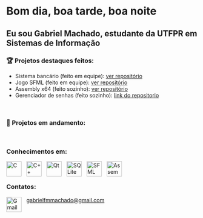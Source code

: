 <h1>Bom dia, boa tarde, boa noite</h1>
<h2>Eu sou Gabriel Machado, estudante da UTFPR em Sistemas de Informação</h2>

<h3>🏆 Projetos destaques feitos:</h3>
<ul>
  <li> Sistema bancário (feito em equipe): <a href="https://github.com/GabFMM/SistemaBancario.git"> ver repositório </a> </li>
  <li> Jogo SFML (feito em equipe): <a href="https://github.com/GabFMM/Jogo_TecProg.git"> ver repositório </a> </li>
  <li> Assembly x64 (feito sozinho): <a href="https://github.com/GabFMM/Projetos-Assembly-x64.git"> ver repositório </a> </li>
  <li> Gerenciador de senhas (feito sozinho): <a href="https://github.com/GabFMM/Gerenciador_de_senhas.git"> link do repositorio </a> </li>
</ul>
<br>
<h3>🚧 Projetos em andamento:</h3>
<ul>

</ul>
<br>
<h3>Conhecimentos em:</h3>
<img align="left" alt="C" width="40px" style="padding-right:10px;" src=https://cdn.jsdelivr.net/gh/devicons/devicon@latest/icons/c/c-original.svg>
<img align="left" alt="C++" width="40px" style="padding-right:10px;" src="https://cdn.jsdelivr.net/gh/devicons/devicon@latest/icons/cplusplus/cplusplus-original.svg">
<img align="left" alt="Qt"  width="40px" style="padding-right:10px;" src="https://cdn.jsdelivr.net/gh/devicons/devicon@latest/icons/qt/qt-original.svg" />
<img align="left" alt="SQLite" width="40px" style="padding-right:10px" src="https://cdn.jsdelivr.net/gh/devicons/devicon@latest/icons/sqlite/sqlite-original.svg" />
<img align="left" alt="SFML" width="40px" style="padding-right:10px" src="https://www.sfml-dev.org/download/goodies/sfml-icon.svg" />
<img align="left" alt="Assembly" width="40px" style="padding-right:10px" src="https://user-images.githubusercontent.com/103866722/177873824-ac727cae-29d5-406d-87de-93bb2bf21f02.png"/>
<br><br>
<h3>Contatos:</h3>
<img align="left" alt="Gmail" width="40px" style="padding-right:10px" src="https://upload.wikimedia.org/wikipedia/commons/7/7e/Gmail_icon_%282020%29.svg"/>
<p><a href="mailto:gabrielfmmachado@gmail.com">gabrielfmmachado@gmail.com</a></p>

